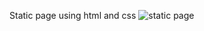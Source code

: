 Static page using html and css
![static page](https://github.com/user-attachments/assets/eebf3f1c-3744-4755-8b99-4f8af9d4cf97)
